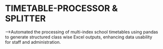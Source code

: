 # TIMETABLE-PROCESSOR & SPLITTER
-->Automated the processing of multi-index school timetables using pandas to generate structured class wise Excel outputs, enhancing data usability for staff and administration.
